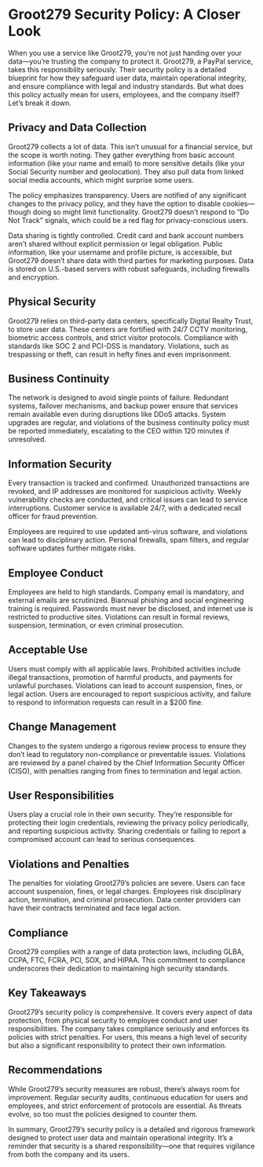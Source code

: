 # Groot279 Security Policy: A Closer Look

When you use a service like Groot279, you’re not just handing over your data—you’re trusting the company to protect it. Groot279, a PayPal service, takes this responsibility seriously. Their security policy is a detailed blueprint for how they safeguard user data, maintain operational integrity, and ensure compliance with legal and industry standards. But what does this policy actually mean for users, employees, and the company itself? Let’s break it down.

## Privacy and Data Collection

Groot279 collects a lot of data. This isn’t unusual for a financial service, but the scope is worth noting. They gather everything from basic account information (like your name and email) to more sensitive details (like your Social Security number and geolocation). They also pull data from linked social media accounts, which might surprise some users.

The policy emphasizes transparency. Users are notified of any significant changes to the privacy policy, and they have the option to disable cookies—though doing so might limit functionality. Groot279 doesn’t respond to “Do Not Track” signals, which could be a red flag for privacy-conscious users.

Data sharing is tightly controlled. Credit card and bank account numbers aren’t shared without explicit permission or legal obligation. Public information, like your username and profile picture, is accessible, but Groot279 doesn’t share data with third parties for marketing purposes. Data is stored on U.S.-based servers with robust safeguards, including firewalls and encryption.

## Physical Security

Groot279 relies on third-party data centers, specifically Digital Realty Trust, to store user data. These centers are fortified with 24/7 CCTV monitoring, biometric access controls, and strict visitor protocols. Compliance with standards like SOC 2 and PCI-DSS is mandatory. Violations, such as trespassing or theft, can result in hefty fines and even imprisonment.

## Business Continuity

The network is designed to avoid single points of failure. Redundant systems, failover mechanisms, and backup power ensure that services remain available even during disruptions like DDoS attacks. System upgrades are regular, and violations of the business continuity policy must be reported immediately, escalating to the CEO within 120 minutes if unresolved.

## Information Security

Every transaction is tracked and confirmed. Unauthorized transactions are revoked, and IP addresses are monitored for suspicious activity. Weekly vulnerability checks are conducted, and critical issues can lead to service interruptions. Customer service is available 24/7, with a dedicated recall officer for fraud prevention.

Employees are required to use updated anti-virus software, and violations can lead to disciplinary action. Personal firewalls, spam filters, and regular software updates further mitigate risks.

## Employee Conduct

Employees are held to high standards. Company email is mandatory, and external emails are scrutinized. Biannual phishing and social engineering training is required. Passwords must never be disclosed, and internet use is restricted to productive sites. Violations can result in formal reviews, suspension, termination, or even criminal prosecution.

## Acceptable Use

Users must comply with all applicable laws. Prohibited activities include illegal transactions, promotion of harmful products, and payments for unlawful purchases. Violations can lead to account suspension, fines, or legal action. Users are encouraged to report suspicious activity, and failure to respond to information requests can result in a $200 fine.

## Change Management

Changes to the system undergo a rigorous review process to ensure they don’t lead to regulatory non-compliance or preventable issues. Violations are reviewed by a panel chaired by the Chief Information Security Officer (CISO), with penalties ranging from fines to termination and legal action.

## User Responsibilities

Users play a crucial role in their own security. They’re responsible for protecting their login credentials, reviewing the privacy policy periodically, and reporting suspicious activity. Sharing credentials or failing to report a compromised account can lead to serious consequences.

## Violations and Penalties

The penalties for violating Groot279’s policies are severe. Users can face account suspension, fines, or legal charges. Employees risk disciplinary action, termination, and criminal prosecution. Data center providers can have their contracts terminated and face legal action.

## Compliance

Groot279 complies with a range of data protection laws, including GLBA, CCPA, FTC, FCRA, PCI, SOX, and HIPAA. This commitment to compliance underscores their dedication to maintaining high security standards.

## Key Takeaways

Groot279’s security policy is comprehensive. It covers every aspect of data protection, from physical security to employee conduct and user responsibilities. The company takes compliance seriously and enforces its policies with strict penalties. For users, this means a high level of security but also a significant responsibility to protect their own information.

## Recommendations

While Groot279’s security measures are robust, there’s always room for improvement. Regular security audits, continuous education for users and employees, and strict enforcement of protocols are essential. As threats evolve, so too must the policies designed to counter them.

In summary, Groot279’s security policy is a detailed and rigorous framework designed to protect user data and maintain operational integrity. It’s a reminder that security is a shared responsibility—one that requires vigilance from both the company and its users.
